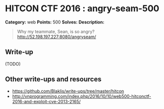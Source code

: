 # HITCON CTF 2016 : angry-seam-500

**Category:** web
**Points:** 500
**Solves:**
**Description:**

> Why my teammate, Sean, is so angry? <http://52.198.197.227:8080/angryseam/>


## Write-up

(TODO)

## Other write-ups and resources

* https://github.com/Blaklis/write-ups/tree/master/hitcon
* http://vnprogramming.com/index.php/2016/10/10/web500-hitconctf-2016-and-exploit-cve-2013-2165/
